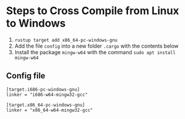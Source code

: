 # Steps to Cross Compile from Linux to Windows

1. `rustup target add x86_64-pc-windows-gnu`
1. Add the file `config` into a new folder `.cargo` with the contents below
1. Install the package `mingw-w64` with the command `sudo apt install mingw-w64`

## Config file

```
[target.i686-pc-windows-gnu]
linker = "i686-w64-mingw32-gcc"

[target.x86_64-pc-windows-gnu]
linker = "x86_64-w64-mingw32-gcc"
```